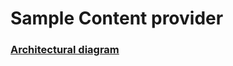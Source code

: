 # Sample Content provider

### [Architectural diagram](..//main/blob/Content_provider_architecture.png)
